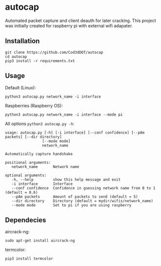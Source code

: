 # autocap
 Automated packet capture and client deauth for later cracking.
 This project was initially created for raspberry pi with external wifi adapater.
## Installation
 ```
 git clone https://github.com/Cod3dDOT/autocap
 cd autocap
 pip3 install -r requirements.txt
 ```
## Usage
 Default (Linux):
 ```
 python3 autocap.py network_name -i interface
 ```
 Raspberries (Raspberry OS):
 ```
 python3 autocap.py network_name -i interface --mode pi
 ```
 All options ```python3 autocap.py -h```:
 ```
 usage: autocap.py [-h] [-i interface] [--conf confidence] [--pAm packets] [--dir directory]
                  [--mode mode]
                  network_name

 Automatically capture handshake

 positional arguments:
	network_name       Network name

 optional arguments:
	-h, --help         show this help message and exit
	-i interface       Interface
	--conf confidence  Confidence in guessing network name from 0 to 1 (default = 0.6)
	--pAm packets      Amount of packets to send (default = 5)
	--dir directory    Directory (default = mydir/wifis/network_name)
	--mode mode        Set to pi if you are using raspberry
 ```
## Dependecies
 aircrack-ng:
 ```
 sudo apt-get install aircrack-ng
 ```
 termcolor:
 ```
 pip3 install termcolor
 ```